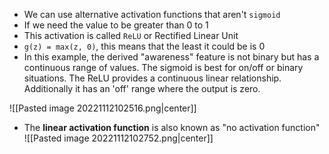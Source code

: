 - We can use alternative activation functions that aren't `sigmoid`
- If we need the value to be greater than 0 to 1
- This activation is called `ReLU` or Rectified Linear Unit
- `g(z) = max(z, 0)`, this means that the least it could be is 0
- In this example, the derived "awareness" feature is not binary but has a continuous range of values. The sigmoid is best for on/off or binary situations. The ReLU provides a continuous linear relationship. Additionally it has an 'off' range where the output is zero.

![[Pasted image 20221112102516.png|center]]

- The **linear activation function** is also known as "no activation function"
![[Pasted image 20221112102752.png|center]]